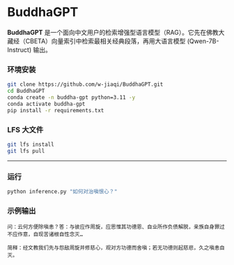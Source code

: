 # BuddhaGPT

**BuddhaGPT** 是一个面向中文用户的检索增强型语言模型（RAG）。它先在佛教大藏经（CBETA）向量索引中检索最相关经典段落，再用大语言模型 (Qwen-7B-Instruct) 输出。

### 环境安装

```bash
git clone https://github.com/w-jiaqi/BuddhaGPT.git
cd BuddhaGPT
conda create -n buddha-gpt python=3.11 -y
conda activate buddha-gpt
pip install -r requirements.txt
```

### LFS 大文件

```bash
git lfs install
git lfs pull
```

---

### 运行

```bash
python inference.py "如何对治嗔恨心？"
```

### 示例输出

```text
问：云何方便除嗔恚？答：与彼应作周旋，应思惟其功德恩、自业所作负债解脱，亲族自身罪过不应作意，自现苦诸根自性念灭…

简释：经文教我们先与怨敌周旋并修慈心，观对方功德而舍嗔；若无功德则起慈悲，久之嗔恚自灭。
```
